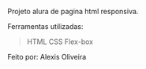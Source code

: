 Projeto alura de pagina html responsiva.

Ferramentas utilizadas:
>HTML
>CSS
>Flex-box

Feito por:
Alexis Oliveira
